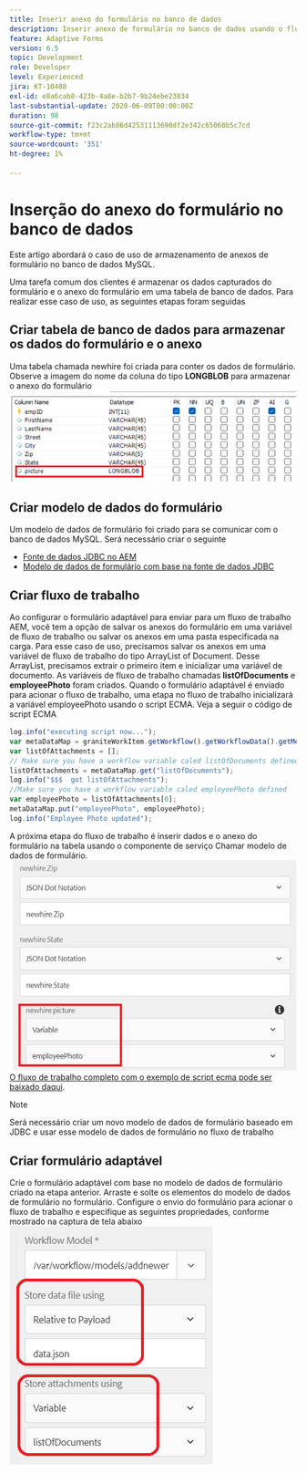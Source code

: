 ```yaml
---
title: Inserir anexo do formulário no banco de dados
description: Inserir anexo de formulário no banco de dados usando o fluxo de trabalho AEM.
feature: Adaptive Forms
version: 6.5
topic: Development
role: Developer
level: Experienced
jira: KT-10488
exl-id: e8a6cab8-423b-4a8e-b2b7-9b24ebe23834
last-substantial-update: 2020-06-09T00:00:00Z
duration: 98
source-git-commit: f23c2ab86d42531113690df2e342c65060b5c7cd
workflow-type: tm+mt
source-wordcount: '351'
ht-degree: 1%

---
```


# Inserção do anexo do formulário no banco de dados

Este artigo abordará o caso de uso de armazenamento de anexos de formulário no banco de dados MySQL.

Uma tarefa comum dos clientes é armazenar os dados capturados do formulário e o anexo do formulário em uma tabela de banco de dados.
Para realizar esse caso de uso, as seguintes etapas foram seguidas

## Criar tabela de banco de dados para armazenar os dados do formulário e o anexo

Uma tabela chamada newhire foi criada para conter os dados de formulário. Observe a imagem do nome da coluna do tipo **LONGBLOB** para armazenar o anexo do formulário
![esquema de tabela](assets/insert-picture-table.png)

## Criar modelo de dados do formulário

Um modelo de dados de formulário foi criado para se comunicar com o banco de dados MySQL. Será necessário criar o seguinte

* [Fonte de dados JDBC no AEM](./data-integration-technical-video-setup.md)
* [Modelo de dados de formulário com base na fonte de dados JDBC](./jdbc-data-model-technical-video-use.md)

## Criar fluxo de trabalho

Ao configurar o formulário adaptável para enviar para um fluxo de trabalho AEM, você tem a opção de salvar os anexos do formulário em uma variável de fluxo de trabalho ou salvar os anexos em uma pasta especificada na carga. Para esse caso de uso, precisamos salvar os anexos em uma variável de fluxo de trabalho do tipo ArrayList of Document. Desse ArrayList, precisamos extrair o primeiro item e inicializar uma variável de documento. As variáveis de fluxo de trabalho chamadas **listOfDocuments** e **employeePhoto** foram criados.
Quando o formulário adaptável é enviado para acionar o fluxo de trabalho, uma etapa no fluxo de trabalho inicializará a variável employeePhoto usando o script ECMA. Veja a seguir o código de script ECMA

```javascript
log.info("executing script now...");
var metaDataMap = graniteWorkItem.getWorkflow().getWorkflowData().getMetaDataMap();
var listOfAttachments = [];
// Make sure you have a workflow variable caled listOfDocuments defined
listOfAttachments = metaDataMap.get("listOfDocuments");
log.info("$$$  got listOfAttachments");
//Make sure you have a workflow variable caled employeePhoto defined
var employeePhoto = listOfAttachments[0];
metaDataMap.put("employeePhoto", employeePhoto);
log.info("Employee Photo updated");
```

A próxima etapa do fluxo de trabalho é inserir dados e o anexo do formulário na tabela usando o componente de serviço Chamar modelo de dados de formulário.
![insert-pic](assets/fdm-insert-pic.png)
[O fluxo de trabalho completo com o exemplo de script ecma pode ser baixado daqui](assets/add-new-employee.zip).

>[!NOTE]
> Será necessário criar um novo modelo de dados de formulário baseado em JDBC e usar esse modelo de dados de formulário no fluxo de trabalho

## Criar formulário adaptável

Crie o formulário adaptável com base no modelo de dados de formulário criado na etapa anterior. Arraste e solte os elementos do modelo de dados de formulário no formulário. Configure o envio do formulário para acionar o fluxo de trabalho e especifique as seguintes propriedades, conforme mostrado na captura de tela abaixo
![anexos de formulário](assets/form-attachments.png)
